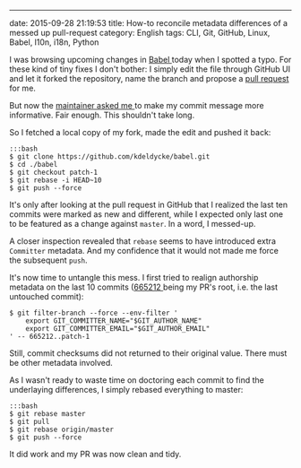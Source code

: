 ---
date: 2015-09-28 21:19:53
title: How-to reconcile metadata differences of a messed up pull-request 
category: English
tags: CLI, Git, GitHub, Linux, Babel, l10n, i18n, Python

I was browsing upcoming changes in [Babel
](https://github.com/python-babel/babel) today when I spotted a typo. For these
kind of tiny fixes I don't bother: I simply edit the file through GitHub UI and
let it forked the repository, name the branch and propose a [pull request
](https://github.com/python-babel/babel/pull/264) for me.

But now the [maintainer asked me
](https://github.com/python-babel/babel/pull/264#issuecomment-143711250) to
make my commit message more informative. Fair enough. This shouldn't take long.

So I fetched a local copy of my fork, made the edit and pushed it back:

    :::bash
    $ git clone https://github.com/kdeldycke/babel.git
    $ cd ./babel
    $ git checkout patch-1
    $ git rebase -i HEAD~10
    $ git push --force

It's only after looking at the pull request in GitHub that I realized the last
ten commits were marked as new and different, while I expected only last one to
be featured as a change against `master`. In a word, I messed-up.

A closer inspection revealed that `rebase` seems to have introduced extra
`Committer` metadata. And my confidence that it would not made me force the
subsequent `push`.

It's now time to untangle this mess. I first tried to realign authorship
metadata on the last 10 commits ([665212
](https://github.com/python-babel/babel/commit/665212) being my PR's root, i.e.
the last untouched commit):

    $ git filter-branch --force --env-filter '
        export GIT_COMMITTER_NAME="$GIT_AUTHOR_NAME"
        export GIT_COMMITTER_EMAIL="$GIT_AUTHOR_EMAIL"
    ' -- 665212..patch-1

Still, commit checksums did not returned to their original value. There must be
other metadata involved.

As I wasn't ready to waste time on doctoring each commit to find the
underlaying differences, I simply rebased everything to master:

    :::bash
    $ git rebase master
    $ git pull
    $ git rebase origin/master
    $ git push --force

It did work and my PR was now clean and tidy.
